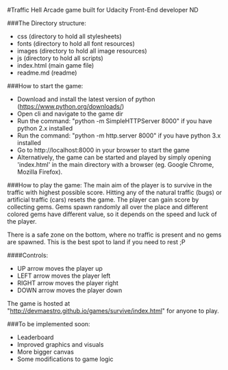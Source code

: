 #Traffic Hell
Arcade game built for Udacity Front-End developer ND

###The Directory structure:
- css (directory to hold all stylesheets)
- fonts (directory to hold all font resources)
- images (directory to hold all image resources)
- js (directory to hold all scripts)
- index.html (main game file)
- readme.md (readme)

###How to start the game:
- Download and install the latest version of python (https://www.python.org/downloads/)
- Open cli and navigate to the game dir
- Run the command: "python -m SimpleHTTPServer 8000" if you have python 2.x installed
- Run the command: "python -m http.server 8000" if you have python 3.x installed
- Go to http://localhost:8000 in your browser to start the game
- Alternatively, the game can be started and played by simply opening 'index.html' in the main
  directory with a browser (eg. Google Chrome, Mozilla Firefox).

###How to play the game:
The main aim of the player is to survive in the traffic with highest possible
score. Hitting any of the natural traffic (bugs) or artificial traffic (cars)
resets the game. The player can gain score by collecting gems. Gems spawn
randomly all over the place and different colored gems have different value, so
it depends on the speed and luck of the player.

There is a safe zone on the bottom, where no traffic is present and no gems are
spawned. This is the best spot to land if you need to rest ;P

####Controls:
- UP arrow moves the player up
- LEFT arrow moves the player left
- RIGHT arrow moves the player right
- DOWN arrow moves the player down

The game is hosted at "http://devmaestro.github.io/games/survive/index.html"
for anyone to play.

###To be implemented soon:
- Leaderboard
- Improved graphics and visuals
- More bigger canvas
- Some modifications to game logic
